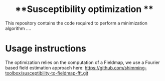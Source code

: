 # <div align="center">**Susceptibility optimization **</div>

This repository contains the code required to perform a minimization algorithm ....

# Usage instructions

The optimization relies on the computation of a Fieldmap, we use a Fourier based field estimation approach here: https://github.com/shimming-toolbox/susceptibility-to-fieldmap-fft.git

